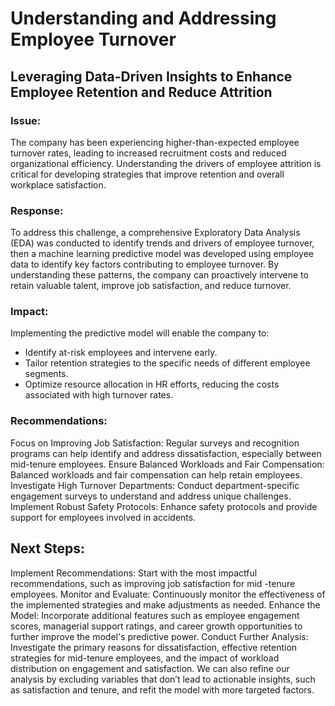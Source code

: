 # Understanding and Addressing Employee Turnover
## Leveraging Data-Driven Insights to Enhance Employee Retention and Reduce Attrition
### Issue:
The company has been experiencing higher-than-expected employee turnover rates, leading to increased recruitment costs and reduced organizational efficiency. Understanding the drivers of employee attrition is critical for developing strategies that improve retention and overall workplace satisfaction.
### Response:
To address this challenge, a comprehensive Exploratory Data Analysis (EDA) was conducted to identify trends and drivers of employee turnover, then a machine learning predictive model was developed using employee data to identify key factors contributing to employee turnover. By understanding these patterns, the company can proactively intervene to retain valuable talent, improve job satisfaction, and reduce turnover.
### Impact:
Implementing the predictive model will enable the company to:
- Identify at-risk employees and intervene early.
- Tailor retention strategies to the specific needs of different employee segments.
- Optimize resource allocation in HR efforts, reducing the costs associated with high turnover rates.
### Recommendations:
Focus on Improving Job Satisfaction: Regular surveys and recognition programs can help identify and address dissatisfaction, especially between mid-tenure employees.
Ensure Balanced Workloads and Fair Compensation: Balanced workloads and fair compensation can help retain employees.
Investigate High Turnover Departments: Conduct department-specific engagement surveys to understand and address unique challenges.
Implement Robust Safety Protocols: Enhance safety protocols and provide support for employees involved in accidents.
## Next Steps:
Implement Recommendations: Start with the most impactful recommendations, such as improving job satisfaction for mid -tenure employees.
Monitor and Evaluate: Continuously monitor the effectiveness of the implemented strategies and make adjustments as needed.
Enhance the Model: Incorporate additional features such as employee engagement scores, managerial support ratings, and career growth opportunities to further improve the model's predictive power.
Conduct Further Analysis: Investigate the primary reasons for dissatisfaction, effective retention strategies for mid-tenure employees, and the impact of workload distribution on engagement and satisfaction. We can also refine our analysis by excluding variables that don’t lead to actionable insights, such as satisfaction and tenure, and refit the model with more targeted factors.
